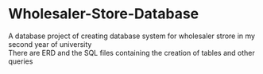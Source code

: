 # Wholesaler-Store-Database
A database project of creating database system for wholesaler strore in my second year of university  
There are ERD and the SQL files containing the creation of tables and other queries
